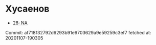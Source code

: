 # Хусаенов
- [28: NA](28.md)

Commit: af718132792d6293b91e9703629a9e59259c3ef7
 fetched at: 20201107-190305
